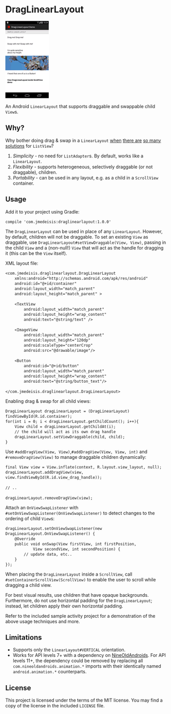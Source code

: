 DragLinearLayout
================

![Dragging and swapping children views.](/sample/sample_in_action.gif)

An Android `LinearLayout` that supports draggable and swappable child `View`s.

Why?
----
Why bother doing drag & swap in a `LinearLayout` [when][drag_list_1] [there are][drag_list_2]
[so many][drag_list_3] [solutions][drag_list_4] for `ListView`?

1. *Simplicity* - no need for `ListAdapter`s. By default, works like a `LinearLayout`.
2. *Flexibility* - supports heterogeneous, selectively draggable (or not draggable), children.
3. *Portability* - can be used in any layout, e.g. as a child in a `ScrollView` container.

Usage
-----
Add it to your project using Gradle:

    compile 'com.jmedeisis:draglinearlayout:1.0.0'

The `DragLinearLayout` can be used in place of any `LinearLayout`. However, by default, children
will not be draggable. To set an existing `View` as draggable, use
`DragLinearLayout#setViewDraggable(View, View)`, passing in the child `View` and a (non-null!)
`View` that will act as the handle for dragging it (this can be the `View` itself).

XML layout file:

    <com.jmedeisis.draglinearlayout.DragLinearLayout
        xmlns:android="http://schemas.android.com/apk/res/android"
        android:id="@+id/container"
        android:layout_width="match_parent"
        android:layout_height="match_parent" >
    
        <TextView
            android:layout_width="match_parent"
            android:layout_height="wrap_content"
            android:text="@string/text" />
    
        <ImageView
            android:layout_width="match_parent"
            android:layout_height="120dp"
            android:scaleType="centerCrop"
            android:src="@drawable/image"/>
    
        <Button
            android:id="@+id/button"
            android:layout_width="match_parent"
            android:layout_height="wrap_content"
            android:text="@string/button_text"/>
            
    </com.jmedeisis.draglinearlayout.DragLinearLayout>
    
Enabling drag & swap for all child views:

    DragLinearLayout dragLinearLayout = (DragLinearLayout) findViewById(R.id.container);
    for(int i = 0; i < dragLinearLayout.getChildCount(); i++){
        View child = dragLinearLayout.getChildAt(i);
        // the child will act as its own drag handle
        dragLinearLayout.setViewDraggable(child, child);
    }

Use `#addDragView(View, View)`,`#addDragView(View, View, int)` and `#removeDragView(View)` to
manage draggable children dynamically:

    final View view = View.inflate(context, R.layout.view_layout, null);
    dragLinearLayout.addDragView(view, view.findViewById(R.id.view_drag_handle));
    
    // ..
    
    dragLinearLayout.removeDragView(view);

Attach an `OnViewSwapListener` with `#setOnViewSwapListener(OnViewSwapListener)` to detect changes
to the ordering of child `View`s:

    dragLinearLayout.setOnViewSwapListener(new DragLinearLayout.OnViewSwapListener() {
        @Override
        public void onSwap(View firstView, int firstPosition,
                View secondView, int secondPosition) {
            // update data, etc..
        }
    });

When placing the `DragLinearLayout` inside a `ScrollView`, call `#setContainerScrollView(ScrollView)`
to enable the user to scroll while dragging a child view.

For best visual results, use children that have opaque backgrounds. Furthermore, do not use
horizontal padding for the `DragLinearLayout`; instead, let children apply their own horizontal
padding.

Refer to the included sample activity project for a demonstration of the above usage techniques
and more.

Limitations
-----------
- Supports only the `LinearLayout#VERTICAL` orientation.
- Works for API levels 7+ with a dependency on [NineOldAndroids](http://nineoldandroids.com/).
For API levels 11+, the dependency could be removed by replacing all
`com.nineoldandroids.animation.*` imports with their identically named `android.animation.*`
counterparts.

License
-------
This project is licensed under the terms of the MIT license.
You may find a copy of the license in the included `LICENSE` file.

[drag_list_1]: https://github.com/bauerca/drag-sort-listview
[drag_list_2]: https://plus.google.com/u/0/+AndroidDevelopers/posts/7Qo9vmeqKwC
[drag_list_3]: http://ericharlow.blogspot.com/2010/10/experience-android-drag-and-drop-list.html
[drag_list_4]: https://github.com/terlici/DragNDropList

